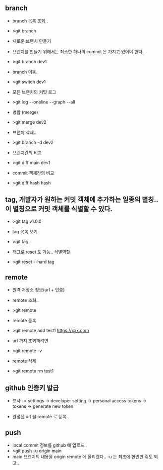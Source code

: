 ## branch 
* branch 목록 조회.. 
* \>git branch
* 새로운 브랜치 만들기
* 브랜치를 만들기 위해서는 최소한 하나의 commit 은 가지고 있어야 한다. 
* \>git branch dev1
  
* branch 이동.. 
* \>git switch dev1
  
* 모든 브랜치의 커밋 로그
* \>git log --oneline --graph --all
    
* 병합 (merge)
* \>git merge dev2
  
* 브랜치 삭제..
* \>git branch -d dev2
  
* 브랜치간의 비교
* \>git diff main dev1
  
* commit 객체간의 비교
* \>git diff hash hash


## tag, 개발자가 원하는 커밋 객체에 추가하는 일종의 별칭.. 이 별칭으로 커밋 객체를 식별할 수 있다.
* \>git tag v1.0.0

* tag 목록 보기
* \>git tag

* 태그로 reset 도 가능.. 식별역할
* \>git reset --hard tag
  
## remote
* 원격 저장소 정보(url + 인증)
* remote 조회..
* \>git remote

* remote 등록
* \>git remote add test1 https://xxx.com

* url 까지 조회하려면
* \>git remote -v

* remote 삭제
* \>git remote rm test1


## github 인증키 발급
* 프사 -> settings -> developer setting -> personal access tokens -> tokens -> generate new token

* 완성된 url 을 remote 로 등록..

## push
* local commit 정보를 github 에 업로드..
* \>git push -u origin main
* main 브랜치의 내용을 origin remote 에 올리겠다.. -u 는 최초에 한번만 줘도 되고.. 